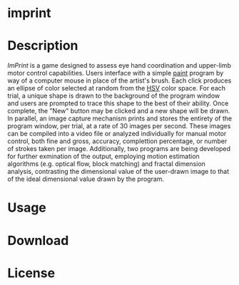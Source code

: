 # imprint
# Description
*ImPrint* is a game designed to assess eye hand coordination and upper-limb motor control capabilities. Users interface with a simple [paint](https://en.wikipedia.org/wiki/Microsoft_Paint) program by way of a computer mouse in place of the artist's brush. Each click produces an ellipse of color selected at random from the [HSV](https://en.wikipedia.org/wiki/HSL_and_HSV) color space. For each trial, a unique shape is drawn to the background of the program window and users are prompted to trace this shape to the best of their ability. Once complete, the "New" button may be clicked and a new shape will be drawn. In parallel, an image capture mechanism prints and stores the entirety of the program window, per trial, at a rate of 30 images per second. These images can be compiled into a video file or analyzed individually for manual motor control, both fine and gross, accuracy, complettion percentage, or number of strokes taken per image. Additionally, two programs are being developed for further exmination of the output, employing motion estimation algorithms (e.g. optical flow, block matching) and fractal dimension analysis, contrasting the dimensional value of the user-drawn image to that of the ideal dimensional value drawn by the program.
# Usage
# Download
# License

